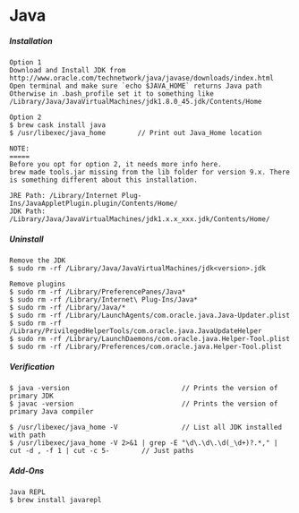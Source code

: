# Java

##### Installation

    Option 1
    Download and Install JDK from http://www.oracle.com/technetwork/java/javase/downloads/index.html
    Open terminal and make sure `echo $JAVA_HOME` returns Java path
    Otherwise in .bash_profile set it to something like /Library/Java/JavaVirtualMachines/jdk1.8.0_45.jdk/Contents/Home

    Option 2
    $ brew cask install java
    $ /usr/libexec/java_home        // Print out Java_Home location

    NOTE:
    =====
    Before you opt for option 2, it needs more info here.
    brew made tools.jar missing from the lib folder for version 9.x. There is something different about this installation.

    JRE Path: /Library/Internet Plug-Ins/JavaAppletPlugin.plugin/Contents/Home/
    JDK Path: /Library/Java/JavaVirtualMachines/jdk1.x.x_xxx.jdk/Contents/Home/

##### Uninstall

```
Remove the JDK
$ sudo rm -rf /Library/Java/JavaVirtualMachines/jdk<version>.jdk

Remove plugins
$ sudo rm -rf /Library/PreferencePanes/Java*
$ sudo rm -rf /Library/Internet\ Plug-Ins/Java*
$ sudo rm -rf /Library/Java/*
$ sudo rm -rf /Library/LaunchAgents/com.oracle.java.Java-Updater.plist
$ sudo rm -rf /Library/PrivilegedHelperTools/com.oracle.java.JavaUpdateHelper
$ sudo rm -rf /Library/LaunchDaemons/com.oracle.java.Helper-Tool.plist
$ sudo rm -rf /Library/Preferences/com.oracle.java.Helper-Tool.plist
```

##### Verification

```
$ java -version                            // Prints the version of primary JDK
$ javac -version                           // Prints the version of primary Java compiler

$ /usr/libexec/java_home -V                // List all JDK installed with path
$ /usr/libexec/java_home -V 2>&1 | grep -E "\d\.\d\.\d(_\d+)?.*," | cut -d , -f 1 | cut -c 5-        // Just paths
```

##### Add-Ons

```
Java REPL
$ brew install javarepl
```

## 



